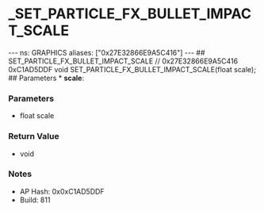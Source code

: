 # _SET_PARTICLE_FX_BULLET_IMPACT_SCALE

--- ns: GRAPHICS aliases: ["0x27E32866E9A5C416"] --- ## SET_PARTICLE_FX_BULLET_IMPACT_SCALE  // 0x27E32866E9A5C416 0xC1AD5DDF void SET_PARTICLE_FX_BULLET_IMPACT_SCALE(float scale);   ## Parameters * **scale**:

### Parameters
* float scale

### Return Value
* void

### Notes
* AP Hash: 0x0xC1AD5DDF
* Build: 811

